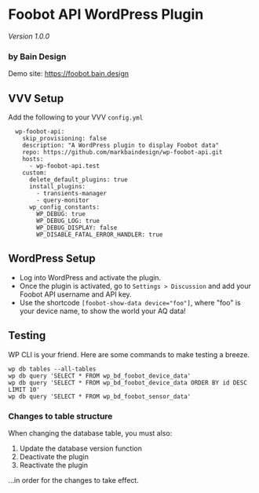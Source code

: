 # Foobot API WordPress Plugin
_Version 1.0.0_

### by Bain Design

Demo site: https://foobot.bain.design

## VVV Setup

Add the following to your VVV `config.yml` 

```
  wp-foobot-api:
    skip_provisioning: false
    description: "A WordPress plugin to display Foobot data"
    repo: https://github.com/markbaindesign/wp-foobot-api.git
    hosts:
      - wp-foobot-api.test
    custom:
      delete_default_plugins: true
      install_plugins:
        - transients-manager
        - query-monitor
      wp_config_constants:
        WP_DEBUG: true
        WP_DEBUG_LOG: true
        WP_DEBUG_DISPLAY: false
        WP_DISABLE_FATAL_ERROR_HANDLER: true
```

## WordPress Setup

* Log into WordPress and activate the plugin. 
* Once the plugin is activated, go to `Settings > Discussion` and add your Foobot API username and API key.
* Use the shortcode `[foobot-show-data device="foo"]`, where "foo" is your device name, to show the world your AQ data!

## Testing

WP CLI is your friend. Here are some commands to make testing a breeze.

```
wp db tables --all-tables
wp db query 'SELECT * FROM wp_bd_foobot_device_data'
wp db query 'SELECT * FROM wp_bd_foobot_device_data ORDER BY id DESC LIMIT 10'
wp db query 'SELECT * FROM wp_bd_foobot_sensor_data'
```

### Changes to table structure

When changing the database table, you must also:

1. Update the database version function
2. Deactivate the plugin
3. Reactivate the plugin

...in order for the changes to take effect.